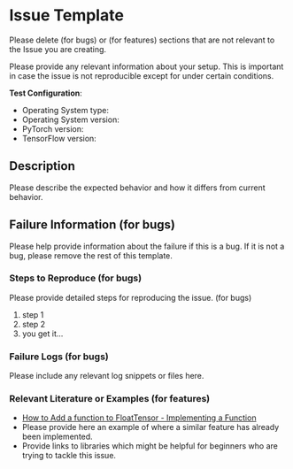 # Issue Template

Please delete (for bugs) or (for features) sections that are not relevant to the Issue you are creating.

Please provide any relevant information about your setup. This is important in case the issue is not reproducible except for under certain conditions.

**Test Configuration**:
* Operating System type:
* Operating System version:
* PyTorch version:
* TensorFlow version:


## Description

Please describe the expected behavior and how it differs from current behavior.

## Failure Information (for bugs)

Please help provide information about the failure if this is a bug. If it is not a bug, please remove the rest of this template.

### Steps to Reproduce (for bugs)

Please provide detailed steps for reproducing the issue. (for bugs)

1. step 1
2. step 2
3. you get it...

### Failure Logs (for bugs)

Please include any relevant log snippets or files here.


### Relevant Literature or Examples (for features)
* [How to Add a function to FloatTensor - Implementing a Function](https://docs.google.com/document/d/1WRd7gGLFN0Awtf86AICYIHtg3gfFWLBa5wYTthsB3i0/)
* Please provide here an example of where a similar feature has already been implemented.
* Provide links to libraries which might be helpful for beginners who are trying to tackle this issue.
